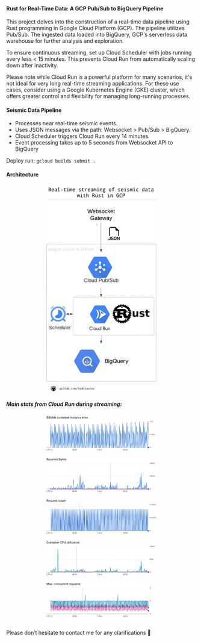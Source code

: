 #### Rust for Real-Time Data: A GCP Pub/Sub to BigQuery Pipeline
This project delves into the construction of a real-time data pipeline using Rust programming in Google Cloud Platform (GCP). The pipeline utilizes Pub/Sub. The ingested data loaded into BigQuery, GCP's serverless data warehouse for further analysis and exploration.

To ensure continuous streaming, set up Cloud Scheduler with jobs running every less < 15 minutes. This prevents Cloud Run from automatically scaling down after inactivity.

Please note while Cloud Run is a powerful platform for many scenarios, it's not ideal for very long real-time streaming applications. For these use cases, consider using a Google Kubernetes Engine (GKE) cluster, which offers greater control and flexibility for managing long-running processes.

#### Seismic Data Pipeline
* Processes near real-time seismic events.
* Uses JSON messages via the path: Websocket > Pub/Sub > BigQuery.
* Cloud Scheduler triggers Cloud Run every 14 minutes.
* Event processing takes up to 5 seconds from Websocket API to BigQuery

Deploy run: `gcloud builds submit .`

#### Architecture
<div align="center">
  <img src="./diagram/Real-time streaming with rust.jpeg" alt="Data Pipeline Diagram" width="300">
</div>

##### Main stats from Cloud Run during streaming:
<div align="center">
  <img src="./diagram/Billable container instance time.png" alt="Billable container instance time" width="300">
</div>

<div align="center">
  <img src="./diagram/Received bytes.png" alt="Received bytes" width="300">
</div>

<div align="center">
  <img src="./diagram/Request count.png" alt="Request count" width="300">
</div>

<div align="center">
  <img src="./diagram/Container CPU utilisation.png" alt="CPU utilization" width="300">
</div>

<div align="center">
  <img src="./diagram/Max. concurrent requests.png" alt="Concurrent requests" width="300">
</div>

Please don’t hesitate to contact me for any clarifications :loudspeaker: